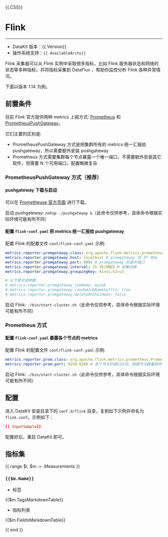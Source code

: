 {{.CSS}}
# Flink
---

- DataKit 版本：{{.Version}}
- 操作系统支持：`{{.AvailableArchs}}`

Flink 采集器可以从 Flink 实例中采取很多指标，比如 Flink 服务器状态和网络的状态等多种指标，并将指标采集到 DataFlux ，帮助你监控分析 Flink 各种异常情况。

下面以版本 1.14 为例。

## 前置条件

目前 Flink 官方提供两种 metrics 上报方式: [Prometheus](https://nightlies.apache.org/flink/flink-docs-release-1.14/docs/deployment/metric_reporters/#prometheus) 和 [PrometheusPushGateway](https://nightlies.apache.org/flink/flink-docs-release-1.14/docs/deployment/metric_reporters/#prometheuspushgateway)。

它们主要的区别是:
- PrometheusPushGateway 方式是把集群所有的 metrics 统一汇报给 pushgateway，所以需要额外安装 pushgateway
- Prometheus 方式需要集群每个节点暴露一个唯一端口，不需要额外安装其它软件，但需要 N 个可用端口，配置略微复杂

### PrometheusPushGateway 方式（推荐）

#### pushgateway 下载与启动

可以在 [Prometheuse 官方页面](https://prometheus.io/download/#pushgateway) 进行下载。

启动 pushgateway: `nohup ./pushgateway &`（此命令仅供参考，具体命令根据实际环境可能有所不同）

#### 配置 `flink-conf.yaml` 把 metrics 统一汇报给 pushgateway

配置 Flink 的配置文件 `conf/flink-conf.yaml` 示例:

```yml
metrics.reporter.promgateway.class: org.apache.flink.metrics.prometheus.PrometheusPushGatewayReporter # 固定这个值，不能改
metrics.reporter.promgateway.host: localhost # promgateway 的 IP 地址
metrics.reporter.promgateway.port: 9091 # promgateway 的监听端口
metrics.reporter.promgateway.interval: 15 SECONDS # 采集间隔
metrics.reporter.promgateway.groupingKey: k1=v1;k2=v2

# 以下是可选参数
# metrics.reporter.promgateway.jobName: myJob
# metrics.reporter.promgateway.randomJobNameSuffix: true
# metrics.reporter.promgateway.deleteOnShutdown: false
```

启动 Flink: `./bin/start-cluster.sh`（此命令仅供参考，具体命令根据实际环境可能有所不同）

### Prometheus 方式

#### 配置 `flink-conf.yaml` 暴露各个节点的 metrics

配置 Flink 的配置文件 `conf/flink-conf.yaml` 示例:

```yml
metrics.reporter.prom.class: org.apache.flink.metrics.prometheus.PrometheusReporter
metrics.reporter.prom.port: 9250-9260 # 各个节点的端口区间，根据节点数量有所不同，一个端口对应一个节点
```

启动 Flink: `./bin/start-cluster.sh`（此命令仅供参考，具体命令根据实际环境可能有所不同）

## 配置

进入 DataKit 安装目录下的 `conf.d/flink` 目录，复制如下示例并命名为 `flink.conf`。示例如下：

```toml
{{.InputSample}} 
```

配置好后，重启 DataKit 即可。

## 指标集

{{ range $i, $m := .Measurements }}

### `{{$m.Name}}`

-  标签

{{$m.TagsMarkdownTable}}

- 指标列表

{{$m.FieldsMarkdownTable}}

{{ end }}

